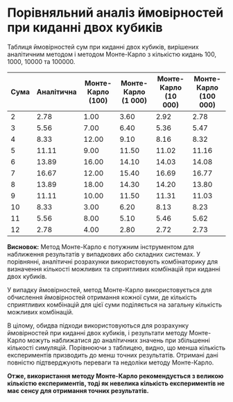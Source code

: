 # Порівняльний аналіз ймовірностей при киданні двох кубиків

Таблиця ймовірностей сум при киданні двох кубиків, вирішених аналітичним методом і методом Монте-Карло з кількістю кидань 100, 1000, 10000 та 100000.

|   Сума    |   Аналітична   |   Монте-Карло    (100)   | Монте-Карло   (1 000)   | Монте-Карло    (10 000)| Монте-Карло    (100 000) | 
|-----------|----------------|-----------------|-----------------|-----------------|-----------------|
|     2     |      2.78      |      1.00       |      3.60       |      2.92       |      2.78       |
|     3     |      5.56      |      7.00       |      6.40       |      5.36       |      5.47       |
|     4     |      8.33      |      12.00      |      9.10       |      8.16       |      8.32       |
|     5     |      11.11     |      9.00       |      11.50      |      11.02      |      11.16      |
|     6     |      13.89     |      16.00      |      14.10      |      14.03      |      14.08      |
|     7     |      16.67     |      12.00      |      15.40      |      16.69      |      16.77      |
|     8     |      13.89     |      18.00      |      14.30      |      14.20      |      13.80      |
|     9     |      11.11     |      10.00      |      11.50      |      11.31      |      11.03      |
|     10    |      8.33      |      3.00       |      6.20       |      8.13       |      8.23       |
|     11    |      5.56      |      8.00       |      5.10       |      5.46       |      5.62       |
|     12    |      2.78      |      4.00       |      2.80       |      2.72       |      2.73       |

**Висновок:**
Метод Монте-Карло є потужним інструментом для наближення результатів у випадкових або складних системах. У порівнянні, аналітичні розрахунки використовують комбінаторику для визначення кількості можливих та сприятливих комбінацій при киданні двох кубиків. 

У випадку ймовірностей, метод Монте-Карло використовується для обчислення ймовірностей отримання кожної суми, де кількість сприятливих комбінацій для цієї суми поділяється на загальну кількість можливих комбінацій.

В цілому, обидва підходи використовуються для розрахунку ймовірностей при киданні двох кубиків, і результати методу Монте-Карло можуть наближатися до аналітичних значень при збільшенні кількості симуляцій. Порівнюючи з таблицею, видно, що менша кількість експериментів призводить до менш точних результатів. Отримані дані повністю підтверджують переваги та недоліки методу Монте-Карло.

**Отже, використання методу Монте-Карло рекомендується з великою кількістю експериментів, тоді як невелика кількість експериментів не має сенсу для отримання точних результатів.**